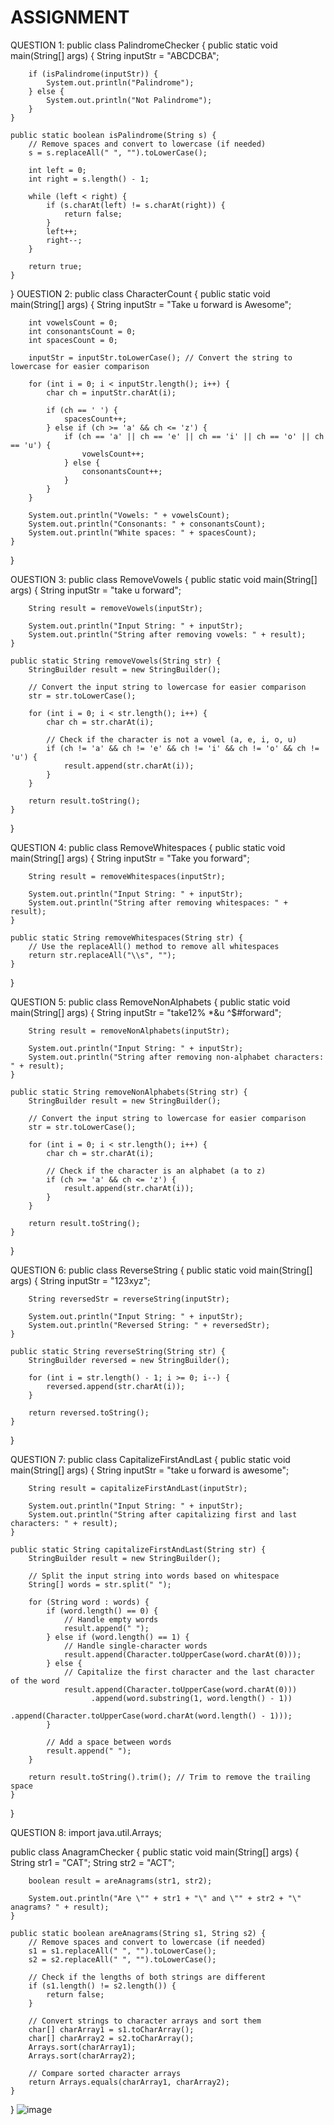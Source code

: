 # ASSIGNMENT
QUESTION 1: public class PalindromeChecker {
    public static void main(String[] args) {
        String inputStr = "ABCDCBA";
        
        if (isPalindrome(inputStr)) {
            System.out.println("Palindrome");
        } else {
            System.out.println("Not Palindrome");
        }
    }
    
    public static boolean isPalindrome(String s) {
        // Remove spaces and convert to lowercase (if needed)
        s = s.replaceAll(" ", "").toLowerCase();
        
        int left = 0;
        int right = s.length() - 1;
        
        while (left < right) {
            if (s.charAt(left) != s.charAt(right)) {
                return false;
            }
            left++;
            right--;
        }
        
        return true;
    }
}
OUESTION 2: public class CharacterCount {
    public static void main(String[] args) {
        String inputStr = "Take u forward is Awesome";
        
        int vowelsCount = 0;
        int consonantsCount = 0;
        int spacesCount = 0;
        
        inputStr = inputStr.toLowerCase(); // Convert the string to lowercase for easier comparison
        
        for (int i = 0; i < inputStr.length(); i++) {
            char ch = inputStr.charAt(i);
            
            if (ch == ' ') {
                spacesCount++;
            } else if (ch >= 'a' && ch <= 'z') {
                if (ch == 'a' || ch == 'e' || ch == 'i' || ch == 'o' || ch == 'u') {
                    vowelsCount++;
                } else {
                    consonantsCount++;
                }
            }
        }
        
        System.out.println("Vowels: " + vowelsCount);
        System.out.println("Consonants: " + consonantsCount);
        System.out.println("White spaces: " + spacesCount);
    }
}


OUESTION 3: public class RemoveVowels {
    public static void main(String[] args) {
        String inputStr = "take u forward";
        
        String result = removeVowels(inputStr);
        
        System.out.println("Input String: " + inputStr);
        System.out.println("String after removing vowels: " + result);
    }
    
    public static String removeVowels(String str) {
        StringBuilder result = new StringBuilder();
        
        // Convert the input string to lowercase for easier comparison
        str = str.toLowerCase();
        
        for (int i = 0; i < str.length(); i++) {
            char ch = str.charAt(i);
            
            // Check if the character is not a vowel (a, e, i, o, u)
            if (ch != 'a' && ch != 'e' && ch != 'i' && ch != 'o' && ch != 'u') {
                result.append(str.charAt(i));
            }
        }
        
        return result.toString();
    }
}


QUESTION 4: public class RemoveWhitespaces {
    public static void main(String[] args) {
        String inputStr = "Take you forward";
        
        String result = removeWhitespaces(inputStr);
        
        System.out.println("Input String: " + inputStr);
        System.out.println("String after removing whitespaces: " + result);
    }
    
    public static String removeWhitespaces(String str) {
        // Use the replaceAll() method to remove all whitespaces
        return str.replaceAll("\\s", "");
    }
}


QUESTION 5: public class RemoveNonAlphabets {
    public static void main(String[] args) {
        String inputStr = "take12% *&u ^$#forward";
        
        String result = removeNonAlphabets(inputStr);
        
        System.out.println("Input String: " + inputStr);
        System.out.println("String after removing non-alphabet characters: " + result);
    }
    
    public static String removeNonAlphabets(String str) {
        StringBuilder result = new StringBuilder();
        
        // Convert the input string to lowercase for easier comparison
        str = str.toLowerCase();
        
        for (int i = 0; i < str.length(); i++) {
            char ch = str.charAt(i);
            
            // Check if the character is an alphabet (a to z)
            if (ch >= 'a' && ch <= 'z') {
                result.append(str.charAt(i));
            }
        }
        
        return result.toString();
    }
}


QUESTION 6: public class ReverseString {
    public static void main(String[] args) {
        String inputStr = "123xyz";
        
        String reversedStr = reverseString(inputStr);
        
        System.out.println("Input String: " + inputStr);
        System.out.println("Reversed String: " + reversedStr);
    }
    
    public static String reverseString(String str) {
        StringBuilder reversed = new StringBuilder();
        
        for (int i = str.length() - 1; i >= 0; i--) {
            reversed.append(str.charAt(i));
        }
        
        return reversed.toString();
    }
}

QUESTION 7: 
public class CapitalizeFirstAndLast {
    public static void main(String[] args) {
        String inputStr = "take u forward is awesome";
        
        String result = capitalizeFirstAndLast(inputStr);
        
        System.out.println("Input String: " + inputStr);
        System.out.println("String after capitalizing first and last characters: " + result);
    }
    
    public static String capitalizeFirstAndLast(String str) {
        StringBuilder result = new StringBuilder();
        
        // Split the input string into words based on whitespace
        String[] words = str.split(" ");
        
        for (String word : words) {
            if (word.length() == 0) {
                // Handle empty words
                result.append(" ");
            } else if (word.length() == 1) {
                // Handle single-character words
                result.append(Character.toUpperCase(word.charAt(0)));
            } else {
                // Capitalize the first character and the last character of the word
                result.append(Character.toUpperCase(word.charAt(0)))
                      .append(word.substring(1, word.length() - 1))
                      .append(Character.toUpperCase(word.charAt(word.length() - 1)));
            }
            
            // Add a space between words
            result.append(" ");
        }
        
        return result.toString().trim(); // Trim to remove the trailing space
    }
}

QUESTION 8:  import java.util.Arrays;

public class AnagramChecker {
    public static void main(String[] args) {
        String str1 = "CAT";
        String str2 = "ACT";
        
        boolean result = areAnagrams(str1, str2);
        
        System.out.println("Are \"" + str1 + "\" and \"" + str2 + "\" anagrams? " + result);
    }
    
    public static boolean areAnagrams(String s1, String s2) {
        // Remove spaces and convert to lowercase (if needed)
        s1 = s1.replaceAll(" ", "").toLowerCase();
        s2 = s2.replaceAll(" ", "").toLowerCase();
        
        // Check if the lengths of both strings are different
        if (s1.length() != s2.length()) {
            return false;
        }
        
        // Convert strings to character arrays and sort them
        char[] charArray1 = s1.toCharArray();
        char[] charArray2 = s2.toCharArray();
        Arrays.sort(charArray1);
        Arrays.sort(charArray2);
        
        // Compare sorted character arrays
        return Arrays.equals(charArray1, charArray2);
    }
}
![image](https://github.com/devbhatt202/ASSIGNMENT/assets/145755216/ede665ea-7c3d-458c-9b80-d00629430ac1)
